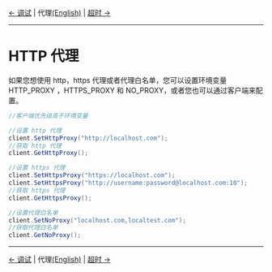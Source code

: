 [← 调试](2-Test-EN.md) | 代理[(English)](3-Proxy-EN.md) | [超时 →](4-Timeout-CN.md)
***

# HTTP 代理

如果您想使用 http，https 代理或者代理白名单，您可以设置环境变量 HTTP_PROXY ，HTTPS_PROXY 和 NO_PROXY，或者您也可以通过客户端来配置。

```csharp
//客户端优先级高于环境变量

//设置 http 代理
client.SetHttpProxy("http://localhost.com");
//获取 http 代理
client.GetHttpProxy();

//设置 https 代理
client.SetHttpsProxy("https://localhost.com");
client.SetHttpsProxy("http://username:password@localhost.com:10");
//获取 https 代理
client.GetHttpsProxy();

//设置代理白名单
client.SetNoProxy("localhost.com,localtest.com");
//获取代理白名单
client.GetNoProxy();
```

***
[← 调试](2-Test-CN.md) | 代理[(English)](3-Proxy-EN.md) | [超时 →](4-Timeout-CN.md)
